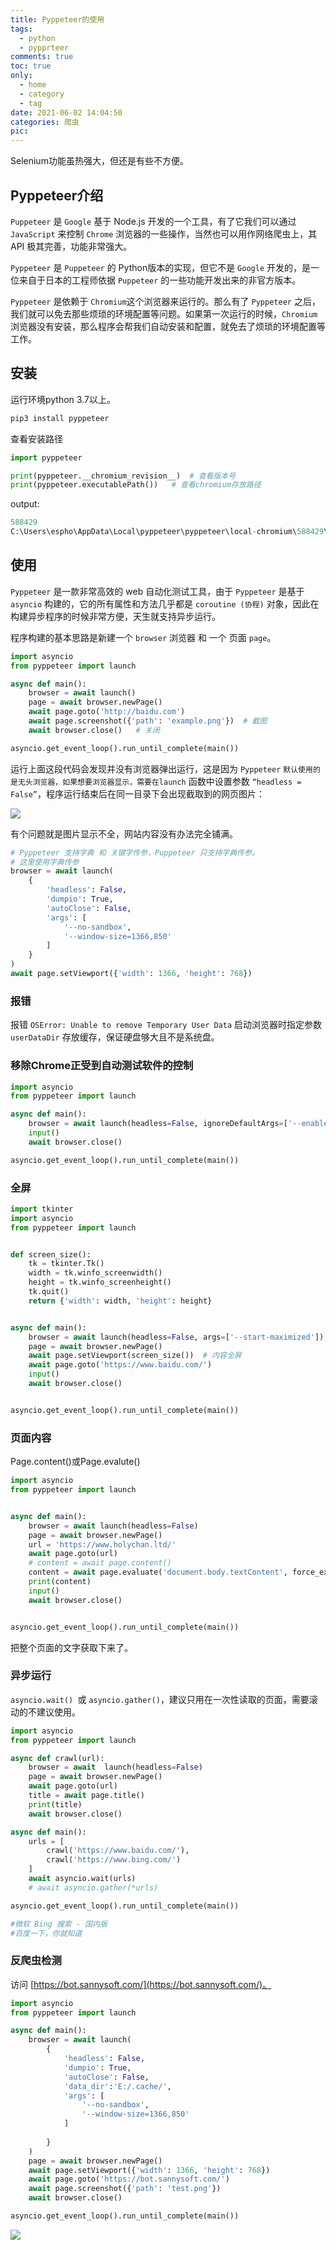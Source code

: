 ```yaml
---
title: Pyppeteer的使用
tags:
  - python
  - pypprteer
comments: true
toc: true
only:
  - home
  - category
  - tag
date: 2021-06-02 14:04:50
categories: 爬虫
pic:
---
```


Selenium功能虽热强大，但还是有些不方便。

## Pyppeteer介绍

`Puppeteer` 是 `Google` 基于 Node.js 开发的一个工具，有了它我们可以通过 `JavaScript` 来控制 `Chrome` 浏览器的一些操作，当然也可以用作网络爬虫上，其 API 极其完善，功能非常强大。

`Pyppeteer` 是 `Puppeteer` 的 Python版本的实现，但它不是 `Google` 开发的，是一位来自于日本的工程师依据 `Puppeteer` 的一些功能开发出来的非官方版本。

`Pyppeteer` 是依赖于 `Chromium`这个浏览器来运行的。那么有了 `Pyppeteer` 之后，我们就可以免去那些烦琐的环境配置等问题。如果第一次运行的时候，`Chromium`浏览器没有安装，那么程序会帮我们自动安装和配置，就免去了烦琐的环境配置等工作。

## 安装

运行环境python 3.7以上。

```python
pip3 install pyppeteer
```

查看安装路径

```python
import pyppeteer

print(pyppeteer.__chromium_revision__)  # 查看版本号
print(pyppeteer.executablePath())   # 查看chromium存放路径
```
output:

```python
588429
C:\Users\espho\AppData\Local\pyppeteer\pyppeteer\local-chromium\588429\chrome-win32\chrome.exe
```

## 使用

`Pyppeteer` 是一款非常高效的 web 自动化测试工具，由于 `Pyppeteer` 是基于 `asyncio` 构建的，它的所有属性和方法几乎都是 `coroutine (协程)` 对象，因此在构建异步程序的时候非常方便，天生就支持异步运行。

程序构建的基本思路是新建一个 `browser` 浏览器 和 一个 页面 `page`。

```python
import asyncio
from pyppeteer import launch

async def main():
    browser = await launch()
    page = await browser.newPage()
    await page.goto('http://baidu.com')
    await page.screenshot({'path': 'example.png'})  # 截图
    await browser.close()   # 关闭

asyncio.get_event_loop().run_until_complete(main())
```

运行上面这段代码会发现并没有浏览器弹出运行，这是因为 `Pyppeteer` `默认使用的是无头浏览器，如果想要浏览器显示，需要在launch` 函数中设置参数 `“headless = False”`，程序运行结束后在同一目录下会出现截取到的网页图片：

![](example.webp)

有个问题就是图片显示不全，网站内容没有办法完全铺满。

```python
# Pyppeteer 支持字典 和 关键字传参，Puppeteer 只支持字典传参。
# 这里使用字典传参
browser = await launch(
    {
        'headless': False, 
        'dumpio': True, 
        'autoClose': False, 
        'args': [
            '--no-sandbox', 
            '--window-size=1366,850'
        ]
    }
)
await page.setViewport({'width': 1366, 'height': 768})
```

### 报错

报错 `OSError: Unable to remove Temporary User Data`
启动浏览器时指定参数 `userDataDir` 存放缓存，保证硬盘够大且不是系统盘。

### 移除Chrome正受到自动测试软件的控制

```python
import asyncio
from pyppeteer import launch

async def main():
    browser = await launch(headless=False, ignoreDefaultArgs=['--enable-automation'])
    input()
    await browser.close()

asyncio.get_event_loop().run_until_complete(main())
```

### 全屏

```python
import tkinter
import asyncio
from pyppeteer import launch


def screen_size():
    tk = tkinter.Tk()
    width = tk.winfo_screenwidth()
    height = tk.winfo_screenheight()
    tk.quit()
    return {'width': width, 'height': height}


async def main():
    browser = await launch(headless=False, args=['--start-maximized'])  # 页面全屏
    page = await browser.newPage()
    await page.setViewport(screen_size())  # 内容全屏
    await page.goto('https://www.baidu.com/')
    input()
    await browser.close()


asyncio.get_event_loop().run_until_complete(main())
```

### 页面内容

Page.content()或Page.evalute()

```python
import asyncio
from pyppeteer import launch


async def main():
    browser = await launch(headless=False)
    page = await browser.newPage()
    url = 'https://www.holychan.ltd/'
    await page.goto(url)
    # content = await page.content()
    content = await page.evaluate('document.body.textContent', force_expr=True)
    print(content)
    input()
    await browser.close()


asyncio.get_event_loop().run_until_complete(main())
```

把整个页面的文字获取下来了。

### 异步运行

`asyncio.wait() `或 `asyncio.gather()`，建议只用在一次性读取的页面，需要滚动的不建议使用。

```python
import asyncio
from pyppeteer import launch

async def crawl(url):
    browser = await  launch(headless=False)
    page = await browser.newPage()
    await page.goto(url)
    title = await page.title()
    print(title)
    await browser.close()

async def main():
    urls = [
        crawl('https://www.baidu.com/'),
        crawl('https://www.bing.com/')
    ]
    await asyncio.wait(urls)
    # await asyncio.gather(*urls)

asyncio.get_event_loop().run_until_complete(main())

#微软 Bing 搜索 - 国内版
#百度一下，你就知道
```

### 反爬虫检测

访问 [https://bot.sannysoft.com/](https://bot.sannysoft.com/)。

```python
import asyncio
from pyppeteer import launch

async def main():
    browser = await launch(
        {
            'headless': False, 
            'dumpio': True, 
            'autoClose': False, 
            'data_dir':'E:/.cache/',
            'args': [
                '--no-sandbox', 
                '--window-size=1366,850'
            ]
            
        }
    )
    page = await browser.newPage()
    await page.setViewport({'width': 1366, 'height': 768})
    await page.goto('https://bot.sannysoft.com/')
    await page.screenshot({'path': 'test.png'})
    await browser.close()

asyncio.get_event_loop().run_until_complete(main())
```
![](example1.webp)